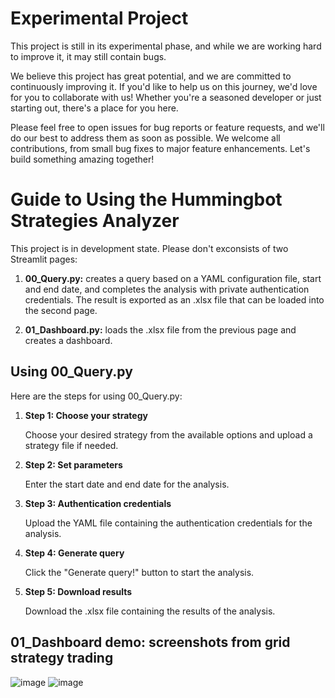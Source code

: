 <body>
  <h1>Experimental Project</h1>
  <p>This project is still in its experimental phase, and while we are working hard to improve it, it may still contain bugs.

We believe this project has great potential, and we are committed to continuously improving it. If you'd like to help us on this journey, we'd love for you to collaborate with us! Whether you're a seasoned developer or just starting out, there's a place for you here.

Please feel free to open issues for bug reports or feature requests, and we'll do our best to address them as soon as possible. We welcome all contributions, from small bug fixes to major feature enhancements. Let's build something amazing together!</p>
  
  
  <h1>Guide to Using the Hummingbot Strategies Analyzer</h1>
  <p>This project is in development state. Please don't exconsists of two Streamlit pages:</p>
  <ol>
    <li>
      <p><strong>00_Query.py:</strong> creates a query based on a YAML configuration file, start and end date, and completes the analysis with private authentication credentials. The result is exported as an .xlsx file that can be loaded into the second page.</p>
    </li>
    <li>
      <p><strong>01_Dashboard.py:</strong> loads the .xlsx file from the previous page and creates a dashboard.</p>
    </li>
  </ol>
  <h2>Using 00_Query.py</h2>
  <p>Here are the steps for using 00_Query.py:</p>
  <ol>
    <li>
      <p><strong>Step 1: Choose your strategy</strong></p>
      <p>Choose your desired strategy from the available options and upload a strategy file if needed.</p>
    </li>
    <li>
      <p><strong>Step 2: Set parameters</strong></p>
      <p>Enter the start date and end date for the analysis.</p>
    </li>
    <li>
      <p><strong>Step 3: Authentication credentials</strong></p>
      <p>Upload the YAML file containing the authentication credentials for the analysis.</p>
    </li>
    <li>
      <p><strong>Step 4: Generate query</strong></p>
      <p>Click the "Generate query!" button to start the analysis.</p>
    </li>
    <li>
      <p><strong>Step 5: Download results</strong></p>
      <p>Download the .xlsx file containing the results of the analysis.</p>
    </li>
  </ol>
</body>
<h2> 01_Dashboard demo: screenshots from grid strategy trading </h2

![image](https://user-images.githubusercontent.com/69804854/216472569-cee7f9dc-e4ee-4aa4-98da-ec0833a732ba.png)
![image](https://user-images.githubusercontent.com/69804854/216472654-6731f89b-ece0-401a-ba31-520d1018d870.png)
